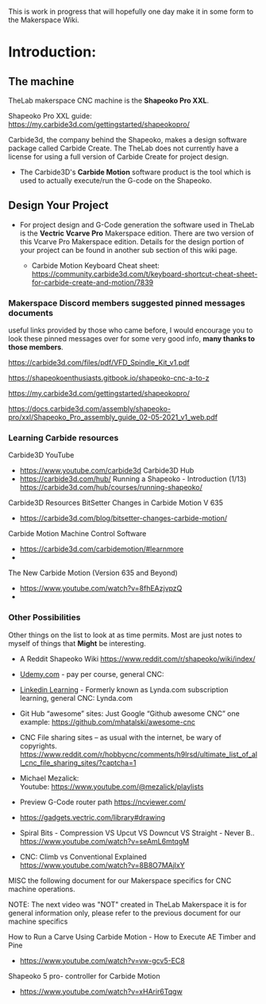 

This is work in progress that will hopefully one day make it in some form to
the Makerspace Wiki.

# **Introduction:**

## The machine
TheLab makerspace CNC machine is the **Shapeoko Pro XXL**.

Shapeoko Pro XXL guide:  https://my.carbide3d.com/gettingstarted/shapeokopro/

Carbide3d, the company behind the Shapeoko, makes a design software package called Carbide Create. The TheLab does not currently have a license for using a full version of Carbide Create for project design.

- The Carbide3D's **Carbide Motion** software product is the tool which is used to actually execute/run the G-code on the Shapeoko.  

## Design Your Project

- For project design and G-Code generation the software used in TheLab is the **Vectric Vcarve Pro** Makerspace edition. There are two version of this Vcarve Pro Makerspace edition. Details for the design portion of your project can be found in another sub section of this wiki page.

  - Carbide Motion Keyboard Cheat sheet:
https://community.carbide3d.com/t/keyboard-shortcut-cheat-sheet-for-carbide-create-and-motion/7839


### Makerspace Discord members suggested pinned messages documents
useful links provided by those who came before, I would encourage you to look these pinned messages over for some very good info, **many thanks to those members**.

https://carbide3d.com/files/pdf/VFD_Spindle_Kit_v1.pdf

https://shapeokoenthusiasts.gitbook.io/shapeoko-cnc-a-to-z

https://my.carbide3d.com/gettingstarted/shapeokopro/

https://docs.carbide3d.com/assembly/shapeoko-pro/xxl/Shapeoko_Pro_assembly_guide_02-05-2021_v1_web.pdf


### Learning Carbide resources

Carbide3D YouTube
- https://www.youtube.com/carbide3d
Carbide3D Hub
- https://carbide3d.com/hub/
 Running a Shapeoko - Introduction (1/13)
https://carbide3d.com/hub/courses/running-shapeoko/

Carbide3D Resources
BitSetter Changes in Carbide Motion V 635
- https://carbide3d.com/blog/bitsetter-changes-carbide-motion/

Carbide Motion Machine Control Software
- https://carbide3d.com/carbidemotion/#learnmore
- 
The New Carbide Motion (Version 635 and Beyond)
- https://www.youtube.com/watch?v=8fhEAzjvpzQ
- 
### Other Possibilities
Other things on the list to look at as time permits. Most are just notes to myself of things that **Might** be interesting.

- A Reddit Shapeoko Wiki
  https://www.reddit.com/r/shapeoko/wiki/index/
  
- [Udemy.com](https://www.udemy.com) - pay per course, general CNC:

- [Linkedin Learning](https://www.linkedin.com/learning/) -  Formerly known as Lynda.com subscription learning, general CNC: Lynda.com

- Git Hub “awesome” sites: Just Google “Github awesome CNC”
one example:   https://github.com/mhatalski/awesome-cnc

- CNC File sharing sites – as usual with the internet, be wary of copyrights. https://www.reddit.com/r/hobbycnc/comments/h9lrsd/ultimate_list_of_all_cnc_file_sharing_sites/?captcha=1

- Michael Mezalick:  
Youtube:  https://www.youtube.com/@mezalick/playlists

- Preview G-Code router path
https://ncviewer.com/

- https://gadgets.vectric.com/library#drawing

- Spiral Bits - Compression VS Upcut VS Downcut VS Straight - Never B..
https://www.youtube.com/watch?v=seAmL6mtqgM

- CNC: Climb vs Conventional Explained
https://www.youtube.com/watch?v=8B8O7MAjlxY



MISC
the following document for our Makerspace specifics for CNC machine operations.

NOTE: The next video was "NOT" created in TheLab Makerspace it is for general
information only, please refer to the previous document for our machine specifics

How to Run a Carve Using Carbide Motion - How to Execute
AE Timber and Pine
- https://www.youtube.com/watch?v=vw-gcv5-EC8

Shapeoko 5 pro- controller for Carbide Motion
- https://www.youtube.com/watch?v=xHArir6Tqgw
